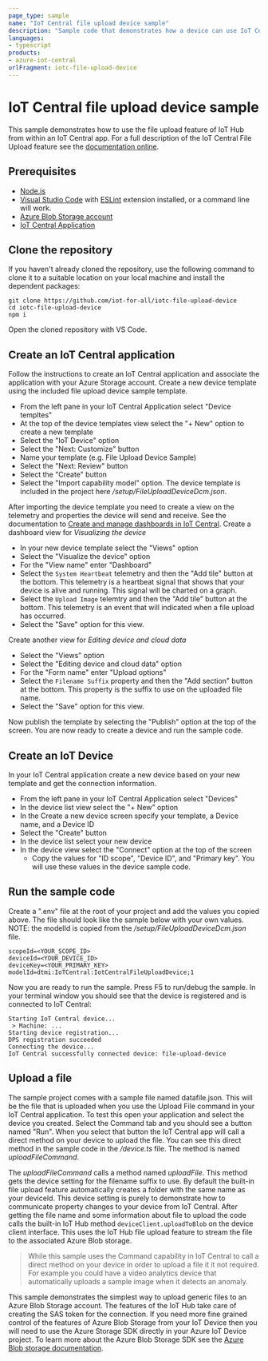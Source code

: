 ```yaml
---
page_type: sample
name: "IoT Central file upload device sample"
description: "Sample code that demonstrates how a device can use IoT Central to upload a file to cloud storage."
languages:
- typescript
products:
- azure-iot-central
urlFragment: iotc-file-upload-device
---
```


# IoT Central file upload device sample
This sample demonstrates how to use the file upload feature of IoT Hub from within an IoT Central app. For a full description of the IoT Central File Upload feature see the [documentation online](https://apps.azureiotcentral.com).

## Prerequisites
* [Node.js](https://nodejs.org/en/download/)
* [Visual Studio Code](https://code.visualstudio.com/Download) with [ESLint](https://marketplace.visualstudio.com/items?itemName=dbaeumer.vscode-eslint) extension installed, or a command line will work.
* [Azure Blob Storage account](https://docs.microsoft.com/en-us/azure/storage/blobs/storage-quickstart-blobs-portal)
* [IoT Central Application](https://docs.microsoft.com/en-us/azure/iot-central/core/quick-deploy-iot-central)

## Clone the repository
If you haven't already cloned the repository, use the following command to clone it to a suitable location on your local machine and install the dependent packages:
```
git clone https://github.com/iot-for-all/iotc-file-upload-device
cd iotc-file-upload-device
npm i
```
Open the cloned repository with VS Code.

## Create an IoT Central application
Follow the instructions to create an IoT Central application and associate the application with your Azure Storage account. Create a new device template using the included file upload device sample template.
* From the left pane in your IoT Central Application select "Device templtes"
* At the top of the device templates view select the "+ New" option to create a new template
* Select the "IoT Device" option
* Select the "Next: Customize" button
* Name your template (e.g. File Upload Device Sample)
* Select the "Next: Review" button
* Select the "Create" button
* Select the "Import capability model" option. The device template is included in the project here */setup/FileUploadDeviceDcm.json*.

After importing the device template you need to create a view on the telemetry and properties the device will send and receive. See the documentation to [Create and manage dashboards in IoT Central](https://docs.microsoft.com/en-us/azure/iot-central/core/howto-create-personal-dashboards). Create a dashboard view for *Visualizing the device*
* In your new device template select the "Views" option
* Select the "Visualize the device" option
* For the "View name" enter "Dashboard"
* Select the `System Heartbeat` telemetry and then the "Add tile" button at the bottom. This telemetry is a heartbeat signal that shows that your device is alive and running. This signal will be charted on a graph.
* Select the `Upload Image` telemtry and then the "Add tile" button at the bottom. This telemetry is an event that will indicated when a file upload has occurred.
* Select the "Save" option for this view.

Create another view for *Editing device and cloud data*
* Select the "Views" option
* Select the "Editing device and cloud data" option
* For the "Form name" enter "Upload options"
* Select the `Filename Suffix` property and then the "Add section" button at the bottom. This property is the suffix to use on the uploaded file name.
* Select the "Save" option for this view.

Now publish the template by selecting the "Publish" option at the top of the screen. You are now ready to create a device and run the sample code.

## Create an IoT Device
In your IoT Central application create a new device based on your new template and get the connection information.
* From the left pane in your IoT Central Application select "Devices"
* In the device list view select the "+ New" option
* In the Create a new device screen specify your template, a Device name, and a Device ID
* Select the "Create" button
* In the device list select your new device
* In the device view select the "Connect" option at the top of the screen
  * Copy the values for "ID scope", "Device ID", and "Primary key". You will use these values in the device sample code.

## Run the sample code
Create a ".env" file at the root of your project and add the values you copied above. The file should look like the sample below with your own values. NOTE: the modelId is copied from the */setup/FileUploadDeviceDcm.json* file.
```
scopeId=<YOUR_SCOPE_ID>
deviceId=<YOUR_DEVICE_ID>
deviceKey=<YOUR_PRIMARY_KEY>
modelId=dtmi:IoTCentral:IotCentralFileUploadDevice;1
```

Now you are ready to run the sample. Press F5 to run/debug the sample. In your terminal window you should see that the device is registered and is connected to IoT Central:
```
Starting IoT Central device...
 > Machine: ...
Starting device registration...
DPS registration succeeded
Connecting the device...
IoT Central successfully connected device: file-upload-device
```

## Upload a file
The sample project comes with a sample file named datafile.json. This will be the file that is uploaded when you use the Upload File command in your IoT Central application. To test this open your application and select the device you created. Select the Command tab and you should see a button named "Run". When you select that button the IoT Central app will call a direct method on your device to upload the file. You can see this direct method in the sample code in the */device.ts* file. The method is named *uploadFileCommand*.

The *uploadFileCommand* calls a method named *uploadFile*. This method gets the device setting for the filename suffix to use. By default the built-in file upload feature automatically creates a folder with the same name as your deviceId. This device setting is purely to demonstrate how to communicate property changes to your device from IoT Central. After getting the file name and some information about file to upload the code calls the built-in IoT Hub method `deviceClient.uploadToBlob` on the device client interface. This uses the IoT Hub file upload feature to stream the file to the associated Azure Blob storage.

> While this sample uses the Command capability in IoT Central to call a direct method on your device in order to upload a file it it not required. For example you could have a video analytics device that automatically uploads a sample image when it detects an anomaly.

This sample demonstrates the simplest way to upload generic files to an Azure Blob Storage account. The features of the IoT Hub take care of creating the SAS token for the connection. If you need more fine grained control of the features of Azure Blob Storage from your IoT Device then you will need to use the Azure Storage SDK directly in your Azure IoT Device project. To learn more about the Azure Blob Storage SDK see the [Azure Blob storage documentation](https://docs.microsoft.com/en-us/azure/storage/blobs/storage-blobs-introduction).
